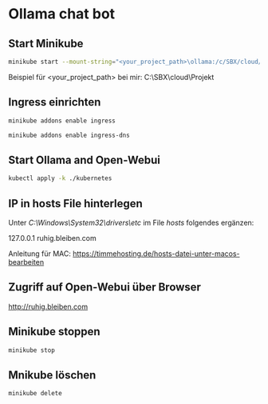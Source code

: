 # Ollama chat bot

## Start Minikube

```bash
minikube start --mount-string="<your_project_path>\ollama:/c/SBX/cloud/Projekt/ollama" --mount
```

Beispiel für <your_project_path> bei mir: C:\SBX\cloud\Projekt

## Ingress einrichten

```bash
minikube addons enable ingress
```

```bash
minikube addons enable ingress-dns
```

## Start Ollama and Open-Webui

```bash
kubectl apply -k ./kubernetes
```

## IP in hosts File hinterlegen

Unter _C:\Windows\System32\drivers\etc_ im File _hosts_ folgendes ergänzen:

127.0.0.1 ruhig.bleiben.com

Anleitung für MAC: https://timmehosting.de/hosts-datei-unter-macos-bearbeiten

## Zugriff auf Open-Webui über Browser

http://ruhig.bleiben.com

## Minikube stoppen

```bash
minikube stop
```

## Mnikube löschen

```bash
minikube delete
```
